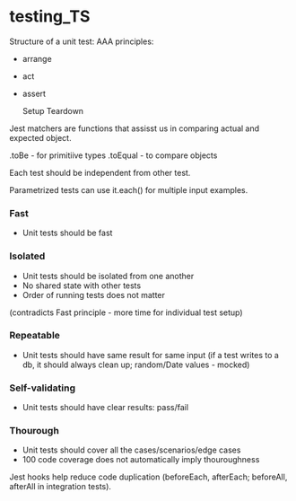# testing_TS

Structure of a unit test:
  AAA principles:
- arrange
- act
- assert

  Setup
  Teardown


Jest matchers are functions that assisst us in comparing actual and expected object.

.toBe - for primitiive types
.toEqual - to compare objects

Each test should be independent from other test.

Parametrized tests can use it.each() for multiple input examples.

### Fast

- Unit tests should be fast

### Isolated

- Unit tests should be isolated from one another
- No shared state with other tests
- Order of running tests does not matter

(contradicts Fast principle - more time for individual test setup)

### Repeatable

- Unit tests should have same result for same input (if a test writes to a db, it should always clean up; random/Date values - mocked)

### Self-validating

- Unit tests should have clear results: pass/fail

### Thourough

- Unit tests should cover all the cases/scenarios/edge cases
- 100 code coverage does not automatically imply thouroughness


Jest hooks help reduce code duplication (beforeEach, afterEach; beforeAll, afterAll in integration tests).


